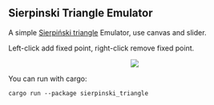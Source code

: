 ## Sierpinski Triangle Emulator

A simple [Sierpiński triangle](https://en.wikipedia.org/wiki/Sierpi%C5%84ski_triangle) Emulator, use canvas and slider.

Left-click add fixed point, right-click remove fixed point.

<div align="center">
  <img src="https://iced.rs/examples/sierpinski_triangle.gif">
</div>

You can run with cargo:
```
cargo run --package sierpinski_triangle
```